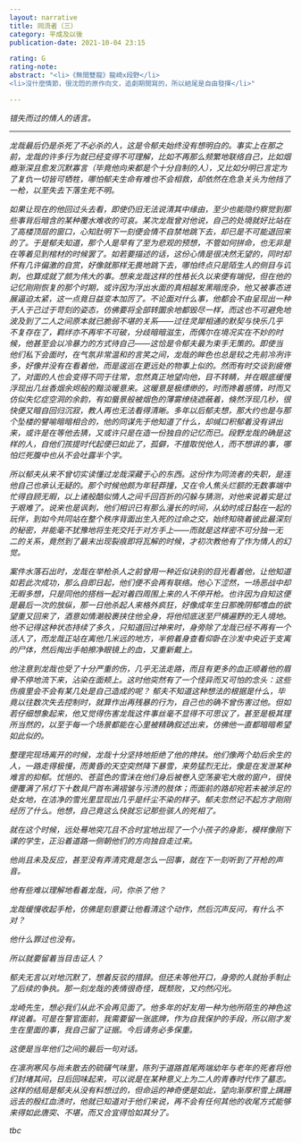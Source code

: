 ```yaml
---
layout: narrative
title: 同流者（三）
category: 平成及以後
publication-date: 2021-10-04 23:15

rating: G
rating-note:
abstract: "<li>《無間雙龍》龍崎x段野</li>
<li>沒什麼情節，很沈悶的原作向文，追劇期間寫的，所以結尾是自由發揮</li>"

---
```


<i>错失而过的情人的语言。

***

龙哉最后仍是杀死了不必杀的人，这是令郁夫始终没有想明白的。事实上在那之前，龙哉的许多行为就已经变得不可理解，比如不再那么频繁地联络自己，比如烟瘾渐深且愈发沉默寡言（毕竟他向来都是个十分自制的人），又比如分明已言定为了复仇一切皆可牺牲，哪怕郁夫生命有难也不会相救，却依然在危急关头为他挡了一枪，以至失去下落生死不明。
 
如果让现在的他回过头去看，即使仍旧无法说清其中缘由，至少也能隐约察觉到那些事背后暗含的某种覆水难收的可哀。某次龙哉曾对他说，自己的处境就好比站在了高楼顶层的窗口，心知肚明下一刻便会情不自禁地跳下去，却已是不可能退回来的了。于是郁夫知道，那个人是早有了至为悲观的预想，不管如何拼命，也无非是在等着见到棺材的时候罢了。如若要描述的话，这份心情是很决然无望的，同时却怀有几许偏激的自赏，好像就那样无畏地跳下去，哪怕终点只是陌生人的侧目与讥刺，也算成就了颇为伟大的事。想来龙哉这样的性格长久以来便有端倪，但在他的记忆刚刚恢复的那个时期，或许因为浮出水面的真相越发黑暗庞杂，他又被事态进展逼迫太紧，这一点竟日益变本加厉了。不论面对什么事，他都会不由呈现出一种于人于己过于苛刻的姿态，仿佛要将全部转圜余地都毁尽一样，而这也不可避免地波及到了二人之间原本就已脆弱不堪的关系——过往灵犀相通的默契与快乐几乎不复存在了，羁绊亦不再牢不可破，分歧暗暗滋生，而偶尔在境况实在不妙的时候，他甚至会以冷暴力的方式待自己——这恰是令郁夫最为束手无策的。即使当他们私下会面时，在气氛非常温和的言笑之间，龙哉的眸色也总是较之先前冷冽许多，好像并没有在看着他，而是逡巡在更远处的物事上似的。然而有时交谈到疲倦了，对面的人也会变得不同于往常，忽然真正地望向他，目不转睛，并在眼底缓慢浮现出几丝香烟余烬般的黯淡暖意来。这暖意是极缥缈的，时而搀着感情，时而又仿似失忆症空洞的余韵，有如蜃景般被烟色的薄雾缭绕遮蔽着，倏然浮现几秒，很快便又暗自回归沉寂，教人再也无法看得清晰。多年以后郁夫想，那大约也是与那个坠楼的譬喻暗暗相合的，他的同谋先于他知道了什么，却缄口积郁着没有讲出来，或许是在等他去猜，又或许只是在造一份独自的记忆而已。段野龙哉的确是这样的人，自他们孩提时代起便已如此了，孤僻，不擅取悦他人，而不想讲的事，哪怕烂死腹中也从不会吐露半个字。
 
所以郁夫从来不曾切实读懂过龙哉深藏于心的东西。这份作为同流者的失职，是连他自己也承认无疑的。那个时候他颇为年轻莽撞，又在令人焦头烂额的无数事端中忙得自顾无暇，以上诸般酷似情人之间千回百折的闪躲与猜测，对他来说着实是过于艰难了。说来也是讽刺，他们相识已有那么漫长的时间，从幼时成日黏在一起的玩伴，到如今共同站在整个秩序背面出生入死的过命之交，始终知晓着彼此最深刻的秘密，并能毫不犹豫地将生死交托于对方手上——而就是这样密不可分独一无二的关系，竟然到了最末出现裂痕即将瓦解的时候，才初次教他有了作为情人的幻觉。
 
案件水落石出时，龙哉在举枪杀人之前曾用一种近似诀别的目光看着他，让他知道如若此次成功，那么自即日起，他们便不会再有联络。他心下涩然，一场恶战中却无暇多想，只是同他的搭档一起对着四周围上来的人不停开枪。也许因为自知这便是最后一次的放纵，那一日他杀起人来格外疯狂，好像成年生日那晚阴郁嗜血的欲望重又回来了，酒意如情潮般裹挟住他全身，将他彻底送至尸横遍野的无人境地。他不记得这种状态持续了多久，只知道回过神来时，身旁除了龙哉已经不再有一个活人了，而龙哉正站在离他几米远的地方，半俯着身查看仰卧在沙发中央近于支离的尸体，然后掏出手帕擦净眼镜上的血，又重新戴上。
 
他注意到龙哉也受了十分严重的伤，几乎无法走路，而且有更多的血正顺着他的眉骨不停地流下来，沾染在面颊上。这时他突然有了一个怪异而又可怕的念头：这些伤痕里会不会有某几处是自己造成的呢？ 郁夫不知道这种想法的根据是什么，毕竟以往数次失去控制时，就算作出再残暴的行为，自己也的确不曾伤害过他。但如若仔细想象起来，他又觉得伤害龙哉这件事丝毫不显得不可思议了，甚至是极其理所当然的，以至于每一个场景都能在心里被精确叙述出来，仿佛他一直都暗暗希望如此似的。
 
整理完现场离开的时候，龙哉十分坚持地拒绝了他的搀扶。他们像两个劫后余生的人，一路走得极慢，而黄昏的天空突然降下暴雪，来势猛烈无比，像是在发泄某种难言的抑郁。忧悒的、苍蓝色的雪沫在他们身后被卷入空荡豪宅大敞的窗户，很快便覆满了吊灯下十数具尸首布满褶皱与污渍的肢体；而面前的路却宛若未被涉足的处女地，在洁净的雪光里显现出几乎是纤尘不染的样子。郁夫忽然记不起方才刚刚经历了什么。他想，自己竟这么快就忘记那些骇人的死相了。
 
就在这个时候，远处蓦地突兀且不合时宜地出现了一个小孩子的身影，模样像刚下课的学生，正沿着道路一侧朝他们的方向独自走过来。
 
他尚且未及反应，甚至没有弄清究竟是怎么一回事，就在下一刻听到了开枪的声音。
 
他有些难以理解地看着龙哉，问，你杀了他？
 
龙哉缓慢收起手枪，仿佛是刻意要让他看清这个动作，然后沉声反问，有什么不对？
 
他什么罪过也没有。
 
所以就要留着当目击证人？
 
郁夫无言以对地沉默了，想着反驳的措辞。但还未等他开口，身旁的人就抬手制止了后续的争执。那一刻龙哉的表情很奇怪，既颓败，又灼然闪光。
 
龙崎先生，想必我们从此不会再见面了。他多年的好友用一种为他所陌生的神色这样说着。可是在警官面前，我需要留一张底牌，作为自我保护的手段，所以刚才发生在里面的事，我自己留了证据。今后请务必多保重。
 
这便是当年他们之间的最后一句对话。
 
在凛冽寒风与尚未散去的硫磺气味里，陈列于道路首尾两端幼年与老年的死者将他们封堵其间，日后回味起来，可以说是在某种意义上为二人的青春时代作了墓志。这样的结局是郁夫从没有料想过的，但命运的神奇便是如此，望向渐厚积雪上蹒跚远去的殷红血渍时，他就已知道对于他们来说，再不会有任何其他的收尾方式能够来得如此唐突、不堪，而又合宜得恰如其分了。

tbc
